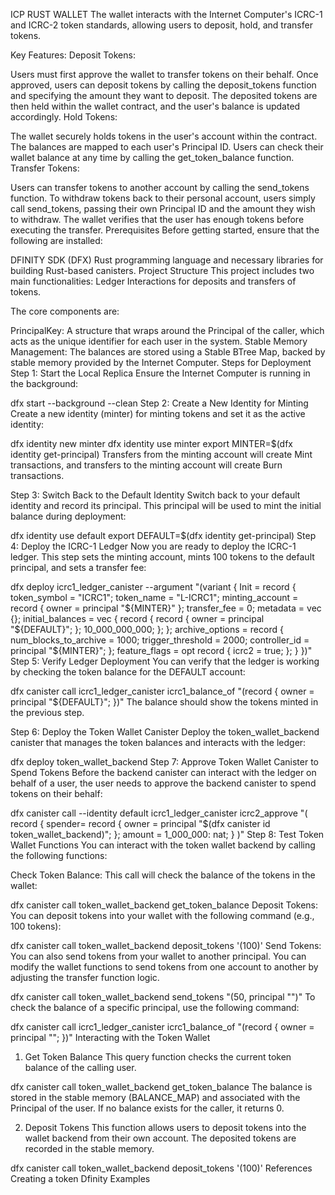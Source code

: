 ICP RUST WALLET
The wallet interacts with the Internet Computer's ICRC-1 and ICRC-2 token standards, allowing users to deposit, hold, and transfer tokens.

Key Features:
Deposit Tokens:

Users must first approve the wallet to transfer tokens on their behalf.
Once approved, users can deposit tokens by calling the deposit_tokens function and specifying the amount they want to deposit.
The deposited tokens are then held within the wallet contract, and the user's balance is updated accordingly.
Hold Tokens:

The wallet securely holds tokens in the user's account within the contract. The balances are mapped to each user's Principal ID.
Users can check their wallet balance at any time by calling the get_token_balance function.
Transfer Tokens:

Users can transfer tokens to another account by calling the send_tokens function.
To withdraw tokens back to their personal account, users simply call send_tokens, passing their own Principal ID and the amount they wish to withdraw.
The wallet verifies that the user has enough tokens before executing the transfer.
Prerequisites
Before getting started, ensure that the following are installed:

DFINITY SDK (DFX)
Rust programming language and necessary libraries for building Rust-based canisters.
Project Structure
This project includes two main functionalities: Ledger Interactions for deposits and transfers of tokens.

The core components are:

PrincipalKey: A structure that wraps around the Principal of the caller, which acts as the unique identifier for each user in the system.
Stable Memory Management: The balances are stored using a Stable BTree Map, backed by stable memory provided by the Internet Computer.
Steps for Deployment
Step 1: Start the Local Replica
Ensure the Internet Computer is running in the background:

dfx start --background --clean
Step 2: Create a New Identity for Minting
Create a new identity (minter) for minting tokens and set it as the active identity:

dfx identity new minter
dfx identity use minter
export MINTER=$(dfx identity get-principal)
Transfers from the minting account will create Mint transactions, and transfers to the minting account will create Burn transactions.

Step 3: Switch Back to the Default Identity
Switch back to your default identity and record its principal. This principal will be used to mint the initial balance during deployment:

dfx identity use default
export DEFAULT=$(dfx identity get-principal)
Step 4: Deploy the ICRC-1 Ledger
Now you are ready to deploy the ICRC-1 ledger. This step sets the minting account, mints 100 tokens to the default principal, and sets a transfer fee:

dfx deploy icrc1_ledger_canister --argument "(variant { Init =
record {
     token_symbol = \"ICRC1\";
     token_name = \"L-ICRC1\";
     minting_account = record { owner = principal \"${MINTER}\" };
     transfer_fee = 0;
     metadata = vec {};
     initial_balances = vec { record { record { owner = principal \"${DEFAULT}\"; }; 10_000_000_000; }; };
     archive_options = record {
         num_blocks_to_archive = 1000;
         trigger_threshold = 2000;
         controller_id = principal \"${MINTER}\";
     };
	 feature_flags = opt record {
      icrc2 = true;
    };
 }
})"
Step 5: Verify Ledger Deployment
You can verify that the ledger is working by checking the token balance for the DEFAULT account:

dfx canister call icrc1_ledger_canister icrc1_balance_of "(record {
  owner = principal \"${DEFAULT}\";
})"
The balance should show the tokens minted in the previous step.

Step 6: Deploy the Token Wallet Canister
Deploy the token_wallet_backend canister that manages the token balances and interacts with the ledger:

dfx deploy token_wallet_backend
Step 7: Approve Token Wallet Canister to Spend Tokens
Before the backend canister can interact with the ledger on behalf of a user, the user needs to approve the backend canister to spend tokens on their behalf:

dfx canister call --identity default icrc1_ledger_canister icrc2_approve "(
  record {
    spender= record {
      owner = principal \"$(dfx canister id token_wallet_backend)\";
    };
    amount = 1_000_000: nat;
  }
)"
Step 8: Test Token Wallet Functions
You can interact with the token wallet backend by calling the following functions:

Check Token Balance:
This call will check the balance of the tokens in the wallet:

dfx canister call token_wallet_backend get_token_balance
Deposit Tokens:
You can deposit tokens into your wallet with the following command (e.g., 100 tokens):

dfx canister call token_wallet_backend deposit_tokens '(100)'
Send Tokens:
You can also send tokens from your wallet to another principal. You can modify the wallet functions to send tokens from one account to another by adjusting the transfer function logic.

dfx canister call token_wallet_backend send_tokens "(50, principal \"<recipient-principal-id>\")"
To check the balance of a specific principal, use the following command:

dfx canister call icrc1_ledger_canister icrc1_balance_of "(record {
  owner = principal \"<principal-id>\";
})"
Interacting with the Token Wallet
1. Get Token Balance
This query function checks the current token balance of the calling user.

dfx canister call token_wallet_backend get_token_balance
The balance is stored in the stable memory (BALANCE_MAP) and associated with the Principal of the user. If no balance exists for the caller, it returns 0.

2. Deposit Tokens
This function allows users to deposit tokens into the wallet backend from their own account. The deposited tokens are recorded in the stable memory.

dfx canister call token_wallet_backend deposit_tokens '(100)'
References
Creating a token
Dfinity Examples
